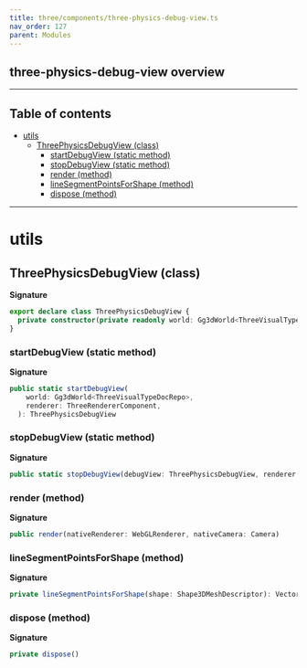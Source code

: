 ```yaml
---
title: three/components/three-physics-debug-view.ts
nav_order: 127
parent: Modules
---
```


## three-physics-debug-view overview

---

<h2 class="text-delta">Table of contents</h2>

- [utils](#utils)
  - [ThreePhysicsDebugView (class)](#threephysicsdebugview-class)
    - [startDebugView (static method)](#startdebugview-static-method)
    - [stopDebugView (static method)](#stopdebugview-static-method)
    - [render (method)](#render-method)
    - [lineSegmentPointsForShape (method)](#linesegmentpointsforshape-method)
    - [dispose (method)](#dispose-method)

---

# utils

## ThreePhysicsDebugView (class)

**Signature**

```ts
export declare class ThreePhysicsDebugView {
  private constructor(private readonly world: Gg3dWorld<ThreeVisualTypeDocRepo>)
}
```

### startDebugView (static method)

**Signature**

```ts
public static startDebugView(
    world: Gg3dWorld<ThreeVisualTypeDocRepo>,
    renderer: ThreeRendererComponent,
  ): ThreePhysicsDebugView
```

### stopDebugView (static method)

**Signature**

```ts
public static stopDebugView(debugView: ThreePhysicsDebugView, renderer: ThreeRendererComponent)
```

### render (method)

**Signature**

```ts
public render(nativeRenderer: WebGLRenderer, nativeCamera: Camera)
```

### lineSegmentPointsForShape (method)

**Signature**

```ts
private lineSegmentPointsForShape(shape: Shape3DMeshDescriptor): Vector3[] | null
```

### dispose (method)

**Signature**

```ts
private dispose()
```
